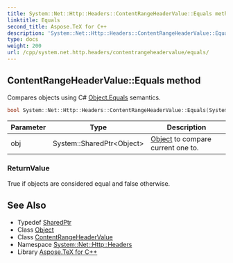 ```yaml
---
title: System::Net::Http::Headers::ContentRangeHeaderValue::Equals method
linktitle: Equals
second_title: Aspose.TeX for C++
description: 'System::Net::Http::Headers::ContentRangeHeaderValue::Equals method. Compares objects using C# Object.Equals semantics in C++.'
type: docs
weight: 200
url: /cpp/system.net.http.headers/contentrangeheadervalue/equals/
---
```

## ContentRangeHeaderValue::Equals method


Compares objects using C# [Object.Equals](../../../system/object/equals/) semantics.

```cpp
bool System::Net::Http::Headers::ContentRangeHeaderValue::Equals(System::SharedPtr<Object> obj) override
```


| Parameter | Type | Description |
| --- | --- | --- |
| obj | System::SharedPtr\<Object\> | [Object](../../../system/object/) to compare current one to. |

### ReturnValue

True if objects are considered equal and false otherwise.

## See Also

* Typedef [SharedPtr](../../../system/sharedptr/)
* Class [Object](../../../system/object/)
* Class [ContentRangeHeaderValue](../)
* Namespace [System::Net::Http::Headers](../../)
* Library [Aspose.TeX for C++](../../../)
